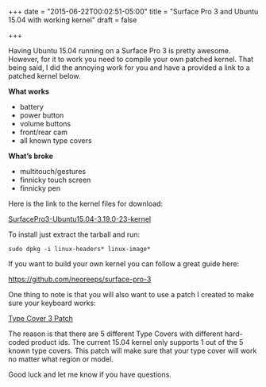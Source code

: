+++
date = "2015-06-22T00:02:51-05:00"
title = "Surface Pro 3 and Ubuntu 15.04 with working kernel"
draft = false

+++

Having Ubuntu 15.04 running on a Surface Pro 3 is pretty awesome. However, for it to work you need to compile your own patched kernel. That being said, I did the annoying work for you and have a provided a link to a patched kernel below.

**What works**

* battery
* power button
* volume buttons
* front/rear cam
* all known type covers

**What’s broke**

* multitouch/gestures
* finnicky touch screen
* finnicky pen

Here is the link to the kernel files for download:

[SurfacePro3-Ubuntu15.04-3.19.0-23-kernel](https://docs.google.com/uc?id=0B1U4Djb5-G7XTXAtdzJ6M2E0dlU&export=download)

To install just extract the tarball and run:

`sudo dpkg -i linux-headers* linux-image*`

If you want to build your own kernel you can follow a great guide here:

https://github.com/neoreeps/surface-pro-3

One thing to note is that you will also want to use a patch I created to make sure your keyboard works:

[Type Cover 3 Patch](https://github.com/badmadrad/surface-pro-3/blob/c2b7d8d05dde630c41b278c7997608501715c340/typecover.patch)

The reason is that there are 5 different Type Covers with different hard-coded product ids. The current 15.04 kernel only supports 1 out of the 5 known type covers. This patch will make sure that your type cover will work no matter what region or model.

Good luck and let me know if you have questions.
